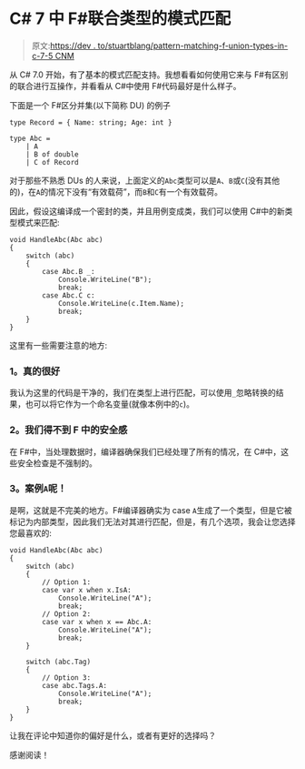 # C# 7 中 F#联合类型的模式匹配

> 原文:[https://dev . to/stuartblang/pattern-matching-f-union-types-in-c-7-5 CNM](https://dev.to/stuartblang/pattern-matching-f-union-types-in-c-7-5cnm)

从 C# 7.0 开始，有了基本的模式匹配支持。我想看看如何使用它来与 F#有区别的联合进行互操作，并看看从 C#中使用 F#代码最好是什么样子。

下面是一个 F#区分并集(以下简称 DU)
的例子

```
type Record = { Name: string; Age: int }

type Abc =
    | A
    | B of double
    | C of Record 
```

对于那些不熟悉 DUs 的人来说，上面定义的`Abc`类型可以是`A`、`B`或`C`(没有其他的)，在`A`的情况下没有“有效载荷”，而`B`和`C`有一个有效载荷。

因此，假设这编译成一个密封的类，并且用例变成类，我们可以使用 C#中的新类型模式来匹配:

```
void HandleAbc(Abc abc)
{
    switch (abc)
    {
        case Abc.B _:
            Console.WriteLine("B");
            break;
        case Abc.C c:
            Console.WriteLine(c.Item.Name);
            break;
    }
} 
```

这里有一些需要注意的地方:

### 1。真的很好

我认为这里的代码是干净的，我们在类型上进行匹配，可以使用`_`忽略转换的结果，也可以将它作为一个命名变量(就像本例中的`c`)。

### 2。我们得不到 F 中的安全感

在 F#中，当处理数据时，编译器确保我们已经处理了所有的情况，在 C#中，这些安全检查是不强制的。

### 3。案例`A`呢！

是啊，这就是不完美的地方。F#编译器确实为 case `A`生成了一个类型，但是它被标记为内部类型，因此我们无法对其进行匹配，但是，有几个选项，我会让您选择您最喜欢的:

```
void HandleAbc(Abc abc)
{
    switch (abc)
    {
        // Option 1:
        case var x when x.IsA:
            Console.WriteLine("A");
            break;
        // Option 2:
        case var x when x == Abc.A:
            Console.WriteLine("A");
            break;
    }

    switch (abc.Tag)
    {
        // Option 3:
        case abc.Tags.A:
            Console.WriteLine("A");
            break;
    }
} 
```

让我在评论中知道你的偏好是什么，或者有更好的选择吗？

感谢阅读！